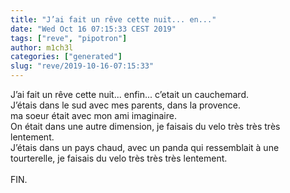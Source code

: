 ```yaml
---
title: "J’ai fait un rêve cette nuit... en..."
date: "Wed Oct 16 07:15:33 CEST 2019"
tags: ["reve", "pipotron"]
author: m1ch3l
categories: ["generated"]
slug: "reve/2019-10-16-07:15:33"
---
```


J’ai fait un rêve cette nuit... enfin... c’etait un cauchemard.<br>
J’étais dans le sud avec mes parents, dans la provence.<br>
ma soeur était avec mon ami imaginaire.<br>
On était dans une autre dimension, je faisais du velo très très très lentement.<br>
J’étais dans un pays chaud, avec un panda qui ressemblait à une tourterelle, je faisais du velo très très très lentement.<br>
<br>
FIN.<br>
<br>
